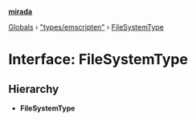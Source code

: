 **[mirada](../README.md)**

[Globals](../README.md) › ["types/emscripten"](../modules/_types_emscripten_.md) › [FileSystemType](_types_emscripten_.filesystemtype.md)

# Interface: FileSystemType

## Hierarchy

* **FileSystemType**